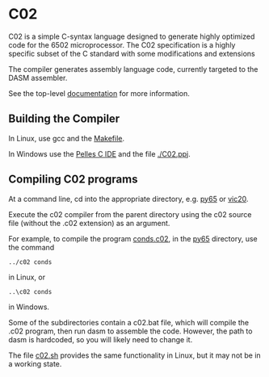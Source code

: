 # C02

C02 is a simple C-syntax language designed to generate highly optimized
code for the 6502 microprocessor. The C02 specification is a highly
specific subset of the C standard with some modifications and extensions

The compiler generates assembly language code, currently targeted to the DASM assembler.

See the top-level [documentation](doc/c02.txt) for more information.

## Building the Compiler
In Linux, use gcc and the [Makefile](./Makefile).

In Windows use the [Pelles C IDE](http://www.smorgasbordet.com/pellesc/) and the file [./C02.ppj](c02.ppj).

## Compiling C02 programs
At a command line, cd into the appropriate directory, e.g. [py65](py65/) or [vic20](vic20/).

Execute the c02 compiler from the parent directory using the c02 source file (without the .c02 extension) as an argument.

For example, to compile the program [conds.c02](py65/conds.c02), in the [py65](py65/) directory, use the command

    ../c02 conds

in Linux, or

    ..\c02 conds

in Windows.
 
Some of the subdirectories contain a c02.bat file, which will compile the .c02 program, then run dasm to assemble the code. However, the path to dasm is hardcoded, so you will likely need to change it.

The file [c02.sh](./c02sh) provides the same functionality in Linux, but it may not be in a working state.
